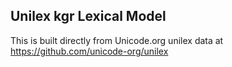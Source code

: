 Unilex kgr Lexical Model
----------------------

This is built directly from Unicode.org unilex data at
https://github.com/unicode-org/unilex
